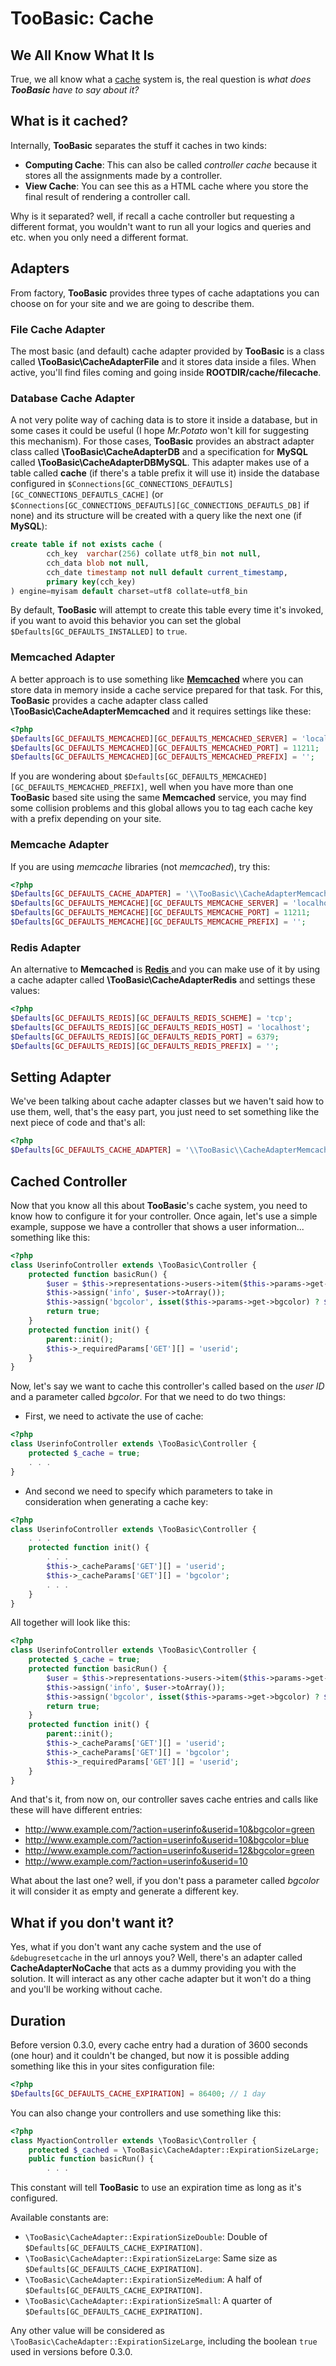 # TooBasic: Cache
## We All Know What It Is
True, we all know what a
[cache](http://en.wikipedia.org/wiki/Cache_%28computing%29) system is, the real
question is *what does __TooBasic__ have to say about it?*

## What is it cached?
Internally, __TooBasic__ separates the stuff it caches in two kinds:

* __Computing Cache__: This can also be called _controller cache_ because it
stores all the assignments made by a controller.
* __View Cache__: You can see this as a HTML cache where you store the final
result of rendering a controller call.

Why is it separated? well, if recall a cache controller but requesting a different
format, you wouldn't want to run all your logics and queries and etc. when you
only need a different format.

## Adapters
From factory, __TooBasic__ provides three types of cache adaptations you can
choose on for your site and we are going to describe them.

### File Cache Adapter
The most basic (and default) cache adapter provided by __TooBasic__ is a class
called __\TooBasic\CacheAdapterFile__ and it stores data inside a files. When
active, you'll find files coming and going inside __ROOTDIR/cache/filecache__.

### Database Cache Adapter
A not very polite way of caching data is to store it inside a database, but in
some cases it could be useful (I hope _Mr.Potato_ won't kill for suggesting this
mechanism).
For those cases, __TooBasic__ provides an abstract adapter class called
__\TooBasic\CacheAdapterDB__ and a specification for __MySQL__ called
__\TooBasic\CacheAdapterDBMySQL__.
This adapter makes use of a table called __cache__ (if there's a table prefix it
will use it) inside the database configured in
`$Connections[GC_CONNECTIONS_DEFAUTLS][GC_CONNECTIONS_DEFAUTLS_CACHE]` (or
`$Connections[GC_CONNECTIONS_DEFAUTLS][GC_CONNECTIONS_DEFAUTLS_DB]` if none) and
its structure will be created with a query like the next one (if __MySQL__):
```sql
create table if not exists cache (
        cch_key  varchar(256) collate utf8_bin not null,
        cch_data blob not null,
        cch_date timestamp not null default current_timestamp,
        primary key(cch_key)
) engine=myisam default charset=utf8 collate=utf8_bin
```
By default, __TooBasic__ will attempt to create this table every time it's
invoked, if you want to avoid this behavior you can set the global
`$Defaults[GC_DEFAULTS_INSTALLED]` to `true`.

### Memcached Adapter
A better approach is to use something like
[__Memcached__](http://php.net/manual/en/book.memcached.php) where you can store
data in memory inside a cache service prepared for that task.
For this, __TooBasic__ provides a cache adapter class called
__\TooBasic\CacheAdapterMemcached__ and it requires settings like these:
```php
<?php
$Defaults[GC_DEFAULTS_MEMCACHED][GC_DEFAULTS_MEMCACHED_SERVER] = 'localhost';
$Defaults[GC_DEFAULTS_MEMCACHED][GC_DEFAULTS_MEMCACHED_PORT] = 11211;
$Defaults[GC_DEFAULTS_MEMCACHED][GC_DEFAULTS_MEMCACHED_PREFIX] = '';
```
If you are wondering about
`$Defaults[GC_DEFAULTS_MEMCACHED][GC_DEFAULTS_MEMCACHED_PREFIX]`, well when you
have more than one __TooBasic__ based site using the same __Memcached__ service,
you may find some collision problems and this global allows you to tag each cache
key with a prefix depending on your site.

### Memcache Adapter
If you are using _memcache_ libraries (not _memcached_), try this:
```php
<?php
$Defaults[GC_DEFAULTS_CACHE_ADAPTER] = '\\TooBasic\\CacheAdapterMemcache';
$Defaults[GC_DEFAULTS_MEMCACHE][GC_DEFAULTS_MEMCACHE_SERVER] = 'localhost';
$Defaults[GC_DEFAULTS_MEMCACHE][GC_DEFAULTS_MEMCACHE_PORT] = 11211;
$Defaults[GC_DEFAULTS_MEMCACHE][GC_DEFAULTS_MEMCACHE_PREFIX] = '';
```

### Redis Adapter
An alternative to __Memcached__ is [__Redis__
](https://en.wikipedia.org/wiki/Redis) and you can make use of it by using a cache
adapter called __\TooBasic\CacheAdapterRedis__ and settings these values:
```php
<?php
$Defaults[GC_DEFAULTS_REDIS][GC_DEFAULTS_REDIS_SCHEME] = 'tcp';
$Defaults[GC_DEFAULTS_REDIS][GC_DEFAULTS_REDIS_HOST] = 'localhost';
$Defaults[GC_DEFAULTS_REDIS][GC_DEFAULTS_REDIS_PORT] = 6379;
$Defaults[GC_DEFAULTS_REDIS][GC_DEFAULTS_REDIS_PREFIX] = '';
```

## Setting Adapter
We've been talking about cache adapter classes but we haven't said how to use
them, well, that's the easy part, you just need to set something like the next
piece of code and that's all:
```php
<?php
$Defaults[GC_DEFAULTS_CACHE_ADAPTER] = '\\TooBasic\\CacheAdapterMemcached';
```

## Cached Controller
Now that you know all this about __TooBasic__'s cache system, you need to know how
to configure it for your controller. Once again, let's use a simple example,
suppose we have a controller that shows a user information... something like this:
```php
<?php
class UserinfoController extends \TooBasic\Controller {
    protected function basicRun() {
        $user = $this->representations->users->item($this->params->get->userid);
        $this->assign('info', $user->toArray());
        $this->assign('bgcolor', isset($this->params->get->bgcolor) ? $this->params->get->bgcolor : 'red');
        return true;
    }
    protected function init() {
        parent::init();
        $this->_requiredParams['GET'][] = 'userid';
    }
}
```
Now, let's say we want to cache this controller's called based on the _user ID_
and a parameter called _bgcolor_. For that we need to do two things:

* First, we need to activate the use of cache:
```php
<?php
class UserinfoController extends \TooBasic\Controller {
    protected $_cache = true;
    . . .
}
```
* And second we need to specify which parameters to take in consideration when
generating a cache key:
```php
<?php
class UserinfoController extends \TooBasic\Controller {
    . . .
    protected function init() {
        . . . 
        $this->_cacheParams['GET'][] = 'userid';
        $this->_cacheParams['GET'][] = 'bgcolor';
        . . . 
    }
}
```

All together will look like this:
```php
<?php
class UserinfoController extends \TooBasic\Controller {
    protected $_cache = true;
    protected function basicRun() {
        $user = $this->representations->users->item($this->params->get->userid);
        $this->assign('info', $user->toArray());
        $this->assign('bgcolor', isset($this->params->get->bgcolor) ? $this->params->get->bgcolor : 'red');
        return true;
    }
    protected function init() {
        parent::init();
        $this->_cacheParams['GET'][] = 'userid';
        $this->_cacheParams['GET'][] = 'bgcolor';
        $this->_requiredParams['GET'][] = 'userid';
    }
}
```
And that's it, from now on, our controller saves cache entries and calls like
these will have different entries:

* http://www.example.com/?action=userinfo&userid=10&bgcolor=green
* http://www.example.com/?action=userinfo&userid=10&bgcolor=blue
* http://www.example.com/?action=userinfo&userid=12&bgcolor=green
* http://www.example.com/?action=userinfo&userid=10

What about the last one? well, if you don't pass a parameter called _bgcolor_ it
will consider it as empty and generate a different key.

## What if you don't want it?
Yes, what if you don't want any cache system and the use of `&debugresetcache` in
the url annoys you?
Well, there's an adapter called __CacheAdapterNoCache__ that acts as a dummy
providing you with the solution.
It will interact as any other cache adapter but it won't do a thing and you'll
be working without cache.

## Duration
Before version 0.3.0, every cache entry had a duration of 3600 seconds (one hour)
and it couldn't be changed, but now it is possible adding something like this in
your sites configuration file:
```php
<?php
$Defaults[GC_DEFAULTS_CACHE_EXPIRATION] = 86400; // 1 day
```
You can also change your controllers and use something like this:
```php
<?php
class MyactionController extends \TooBasic\Controller {
	protected $_cached = \TooBasic\CacheAdapter::ExpirationSizeLarge;
	public function basicRun() {
		. . .
```
This constant will tell __TooBasic__ to use an expiration time as long as it's
configured.

Available constants are:

* `\TooBasic\CacheAdapter::ExpirationSizeDouble`: Double of
`$Defaults[GC_DEFAULTS_CACHE_EXPIRATION]`.
* `\TooBasic\CacheAdapter::ExpirationSizeLarge`: Same size as
`$Defaults[GC_DEFAULTS_CACHE_EXPIRATION]`.
* `\TooBasic\CacheAdapter::ExpirationSizeMedium`: A half of
`$Defaults[GC_DEFAULTS_CACHE_EXPIRATION]`.
* `\TooBasic\CacheAdapter::ExpirationSizeSmall`: A quarter of
`$Defaults[GC_DEFAULTS_CACHE_EXPIRATION]`.

Any other value will be considered as
`\TooBasic\CacheAdapter::ExpirationSizeLarge`, including the boolean `true` used
in versions before 0.3.0.
